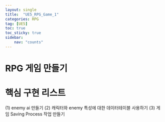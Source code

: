 ```yaml
---
layout: single
title:  "UE5_RPG_Game_1"
categories: RPG
tag: [UE5]
toc: true
toc_sticky: true
sidebar:
    nav: "counts"
---
```


# RPG 게임 만들기

# 핵심 구현 리스트

(1) enemy ai 만들기
(2) 캐릭터와 enemy 특성에 대한 데이터테이블 사용하기 
(3) 게임 Saving Process 작업 만들기

#